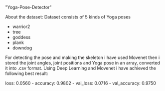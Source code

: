 "Yoga-Pose-Detector" 

About the dataset:
Dataset consists of 5 kinds of Yoga poses 
* warrior2 
* tree 
* goddess 
* plank 
* downdog

For detecting the pose and making the skeleton i have used Movenet then i stored the joint angles, joint positions  and Yoga pose in an array, converted it into .csv format.
Using  Deep Learning and Movenet i have achieved the following best result:

loss: 0.0560 - accuracy: 0.9802 - val_loss: 0.0716 - val_accuracy: 0.9750
